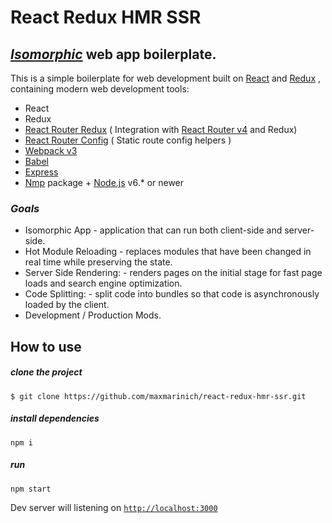 # React Redux HMR SSR
## [_Isomorphic_](http://isomorphic.net/) web app boilerplate.

This is a simple boilerplate for web
development built on  [React](https://facebook.github.io/react/) and [Redux](http://redux.js.org/)
, containing modern web development
tools:
* React
* Redux
* [React Router Redux](https://github.com/ReactTraining/react-router/tree/master/packages/react-router-redux) ( Integration with [React Router v4](https://github.com/ReactTraining/react-router/tree/master/packages/react-router-redux) and Redux)
* [React Router Config](https://github.com/ReactTraining/react-router/tree/master/packages/react-router-config) ( Static route config helpers )
* [Webpack v3](https://webpack.js.org)
* [Babel](https://babeljs.io/)
* [Express](http://expressjs.com)
* [Nmp](https://www.npmjs.com/) package + [Node.js](https://nodejs.org/) v6.* or newer

### _Goals_

* Isomorphic App - application that can run both client-side and server-side.
* Hot Module Reloading - replaces modules that have been changed in real time while preserving the state.
* Server Side Rendering: - renders pages on the initial stage for fast page loads and search engine optimization.
* Code Splitting: - split code into bundles so that code is asynchronously loaded by the client.
* Development / Production Mods.

## How to use
##### clone the project
```shell
$ git clone https://github.com/maxmarinich/react-redux-hmr-ssr.git
```
##### install dependencies
```shell
npm i
```

##### run
```shell
npm start
```
Dev server will listening on [`http://localhost:3000`](http://localhost:3000/)
